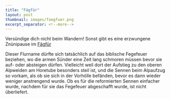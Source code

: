 ```yaml
---
title: "Fägfür"
layout: post
thumbnail: images/faegfuer.png
excerpt_separator: <!--more-->
---
```


Versündige dich nicht beim Wandern! Sonst gibt es eine erzwungene Znünipause im [Fägfür](https://s.geo.admin.ch/viocscoi56hj)

Dieser Flurname dürfte sich tatsächlich auf das biblische Fegefeuer beziehen, wo die armen Sünder eine Zeit lang schmoren müssen bevor sie auf- oder absteigen dürfen. Vielleicht weil dort der Aufstieg zu den oberen Alpweiden am Horetube besonders steil ist, und die Sennen beim Alpaufzug so vorkam, als ob sie sich in der Vorhölle befänden, bevor es dann wieder weniger anstrengend wurde. Ob es für die reformierten Sennen einfacher wurde, nachdem für sie das Fegefeuer abgeschafft wurde, ist nicht überliefert.
<!--more -->
